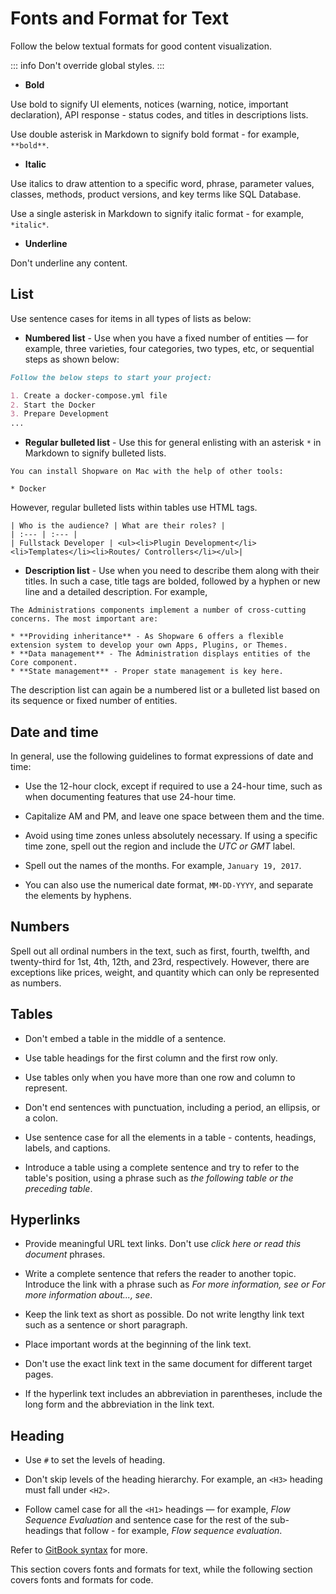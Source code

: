 # Fonts and Format for Text

Follow the below textual formats for good content visualization.

::: info
Don't override global styles.
:::

* **Bold**

Use bold to signify UI elements, notices (warning, notice, important declaration), API response - status codes, and titles in descriptions lists.

Use double asterisk in Markdown to signify bold format - for example, `**bold**`.

* **Italic**

Use italics to draw attention to a specific word, phrase, parameter values, classes, methods, product versions, and key terms like SQL Database.

Use a single asterisk in Markdown to signify italic format - for example, `*italic*`.

* **Underline**

Don't underline any content.

## List

Use sentence cases for items in all types of lists as below:

* **Numbered list** - Use when you have a fixed number of entities — for example, three varieties, four categories, two types, etc, or sequential steps as shown below:

```markdown
Follow the below steps to start your project:

1. Create a docker-compose.yml file
2. Start the Docker
3. Prepare Development
...
```

* **Regular bulleted list** - Use this for general enlisting with an asterisk `*` in Markdown to signify bulleted lists.

```text
You can install Shopware on Mac with the help of other tools:

* Docker
```

However, regular bulleted lists within tables use HTML tags.

```text
| Who is the audience? | What are their roles? |
| :--- | :--- |
| Fullstack Developer | <ul><li>Plugin Development</li><li>Templates</li><li>Routes/ Controllers</li></ul>|
```

* **Description list** - Use when you need to describe them along with their titles. In such a case, title tags are bolded, followed by a hyphen or new line and a detailed description. For example,

```text
The Administrations components implement a number of cross-cutting concerns. The most important are:

* **Providing inheritance** - As Shopware 6 offers a flexible extension system to develop your own Apps, Plugins, or Themes.
* **Data management** - The Administration displays entities of the Core component.
* **State management** - Proper state management is key here.
```

The description list can again be a numbered list or a bulleted list based on its sequence or fixed number of entities.

## Date and time

In general, use the following guidelines to format expressions of date and time:

* Use the 12-hour clock, except if required to use a 24-hour time, such as when documenting features that use 24-hour time.

* Capitalize AM and PM, and leave one space between them and the time.

* Avoid using time zones unless absolutely necessary. If using a specific time zone, spell out the region and include the *UTC or GMT* label.

* Spell out the names of the months. For example, `January 19, 2017`.

* You can also use the numerical date format, `MM-DD-YYYY`, and separate the elements by hyphens.

## Numbers

Spell out all ordinal numbers in the text, such as first, fourth, twelfth, and twenty-third for 1st, 4th, 12th, and 23rd, respectively. However, there are exceptions like prices, weight, and quantity which can only be represented as numbers.

## Tables

* Don't embed a table in the middle of a sentence.

* Use table headings for the first column and the first row only.

* Use tables only when you have more than one row and column to represent.

* Don't end sentences with punctuation, including a period, an ellipsis, or a colon.

* Use sentence case for all the elements in a table - contents, headings, labels, and captions.

* Introduce a table using a complete sentence and try to refer to the table's position, using a phrase such as *the following table or the preceding table*.

## Hyperlinks

* Provide meaningful URL text links. Don't use *click here or read this document* phrases.

* Write a complete sentence that refers the reader to another topic. Introduce the link with a phrase such as *For more information, see or For more information about..., see*.

* Keep the link text as short as possible. Do not write lengthy link text such as a sentence or short paragraph.

* Place important words at the beginning of the link text.

* Don't use the exact link text in the same document for different target pages.

* If the hyperlink text includes an abbreviation in parentheses, include the long form and the abbreviation in the link text.

## Heading

* Use `#` to set the levels of heading.

* Don't skip levels of the heading hierarchy. For example, an `<H3>` heading must fall under `<H2>`.

* Follow camel case for all the `<H1>` headings — for example, *Flow Sequence Evaluation* and sentence case for the rest of the sub-headings that follow - for example, *Flow sequence evaluation*.

Refer to [GitBook syntax](https://gitbook.gitbook.io/git-sync/lists) for more.

This section covers fonts and formats for text, while the following section covers fonts and formats for code.
